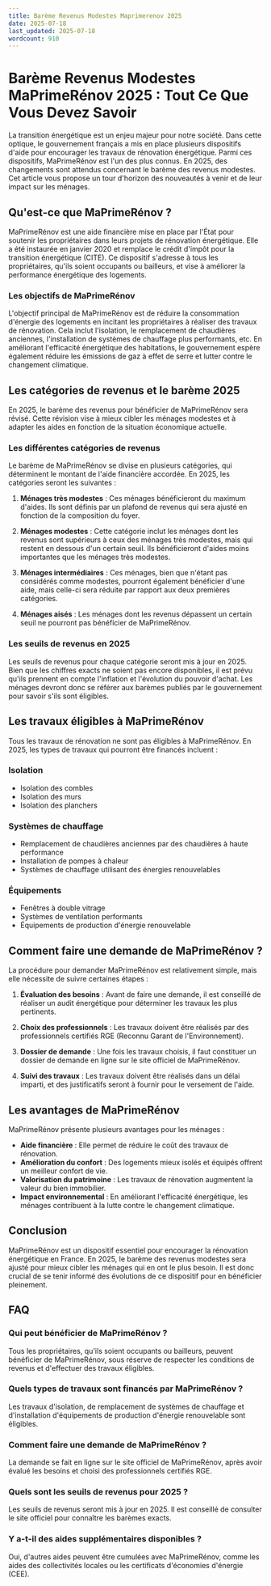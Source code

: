 ```yaml
---
title: Barème Revenus Modestes Maprimerenov 2025
date: 2025-07-18
last_updated: 2025-07-18
wordcount: 910
---
```


# Barème Revenus Modestes MaPrimeRénov 2025 : Tout Ce Que Vous Devez Savoir

La transition énergétique est un enjeu majeur pour notre société. Dans cette optique, le gouvernement français a mis en place plusieurs dispositifs d'aide pour encourager les travaux de rénovation énergétique. Parmi ces dispositifs, MaPrimeRénov est l'un des plus connus. En 2025, des changements sont attendus concernant le barème des revenus modestes. Cet article vous propose un tour d'horizon des nouveautés à venir et de leur impact sur les ménages.

## Qu'est-ce que MaPrimeRénov ?

MaPrimeRénov est une aide financière mise en place par l'État pour soutenir les propriétaires dans leurs projets de rénovation énergétique. Elle a été instaurée en janvier 2020 et remplace le crédit d'impôt pour la transition énergétique (CITE). Ce dispositif s'adresse à tous les propriétaires, qu'ils soient occupants ou bailleurs, et vise à améliorer la performance énergétique des logements.

### Les objectifs de MaPrimeRénov

L'objectif principal de MaPrimeRénov est de réduire la consommation d'énergie des logements en incitant les propriétaires à réaliser des travaux de rénovation. Cela inclut l'isolation, le remplacement de chaudières anciennes, l'installation de systèmes de chauffage plus performants, etc. En améliorant l'efficacité énergétique des habitations, le gouvernement espère également réduire les émissions de gaz à effet de serre et lutter contre le changement climatique.

## Les catégories de revenus et le barème 2025

En 2025, le barème des revenus pour bénéficier de MaPrimeRénov sera révisé. Cette révision vise à mieux cibler les ménages modestes et à adapter les aides en fonction de la situation économique actuelle.

### Les différentes catégories de revenus

Le barème de MaPrimeRénov se divise en plusieurs catégories, qui déterminent le montant de l'aide financière accordée. En 2025, les catégories seront les suivantes :

1. **Ménages très modestes** : Ces ménages bénéficieront du maximum d'aides. Ils sont définis par un plafond de revenus qui sera ajusté en fonction de la composition du foyer.
  
2. **Ménages modestes** : Cette catégorie inclut les ménages dont les revenus sont supérieurs à ceux des ménages très modestes, mais qui restent en dessous d'un certain seuil. Ils bénéficieront d'aides moins importantes que les ménages très modestes.

3. **Ménages intermédiaires** : Ces ménages, bien que n'étant pas considérés comme modestes, pourront également bénéficier d'une aide, mais celle-ci sera réduite par rapport aux deux premières catégories.

4. **Ménages aisés** : Les ménages dont les revenus dépassent un certain seuil ne pourront pas bénéficier de MaPrimeRénov.

### Les seuils de revenus en 2025

Les seuils de revenus pour chaque catégorie seront mis à jour en 2025. Bien que les chiffres exacts ne soient pas encore disponibles, il est prévu qu'ils prennent en compte l'inflation et l'évolution du pouvoir d'achat. Les ménages devront donc se référer aux barèmes publiés par le gouvernement pour savoir s'ils sont éligibles.

## Les travaux éligibles à MaPrimeRénov

Tous les travaux de rénovation ne sont pas éligibles à MaPrimeRénov. En 2025, les types de travaux qui pourront être financés incluent :

### Isolation

- Isolation des combles
- Isolation des murs
- Isolation des planchers

### Systèmes de chauffage

- Remplacement de chaudières anciennes par des chaudières à haute performance
- Installation de pompes à chaleur
- Systèmes de chauffage utilisant des énergies renouvelables

### Équipements

- Fenêtres à double vitrage
- Systèmes de ventilation performants
- Équipements de production d'énergie renouvelable

## Comment faire une demande de MaPrimeRénov ?

La procédure pour demander MaPrimeRénov est relativement simple, mais elle nécessite de suivre certaines étapes :

1. **Évaluation des besoins** : Avant de faire une demande, il est conseillé de réaliser un audit énergétique pour déterminer les travaux les plus pertinents.

2. **Choix des professionnels** : Les travaux doivent être réalisés par des professionnels certifiés RGE (Reconnu Garant de l'Environnement).

3. **Dossier de demande** : Une fois les travaux choisis, il faut constituer un dossier de demande en ligne sur le site officiel de MaPrimeRénov.

4. **Suivi des travaux** : Les travaux doivent être réalisés dans un délai imparti, et des justificatifs seront à fournir pour le versement de l'aide.

## Les avantages de MaPrimeRénov

MaPrimeRénov présente plusieurs avantages pour les ménages :

- **Aide financière** : Elle permet de réduire le coût des travaux de rénovation.
- **Amélioration du confort** : Des logements mieux isolés et équipés offrent un meilleur confort de vie.
- **Valorisation du patrimoine** : Les travaux de rénovation augmentent la valeur du bien immobilier.
- **Impact environnemental** : En améliorant l'efficacité énergétique, les ménages contribuent à la lutte contre le changement climatique.

## Conclusion

MaPrimeRénov est un dispositif essentiel pour encourager la rénovation énergétique en France. En 2025, le barème des revenus modestes sera ajusté pour mieux cibler les ménages qui en ont le plus besoin. Il est donc crucial de se tenir informé des évolutions de ce dispositif pour en bénéficier pleinement.

## FAQ

### Qui peut bénéficier de MaPrimeRénov ?

Tous les propriétaires, qu'ils soient occupants ou bailleurs, peuvent bénéficier de MaPrimeRénov, sous réserve de respecter les conditions de revenus et d'effectuer des travaux éligibles.

### Quels types de travaux sont financés par MaPrimeRénov ?

Les travaux d'isolation, de remplacement de systèmes de chauffage et d'installation d'équipements de production d'énergie renouvelable sont éligibles.

### Comment faire une demande de MaPrimeRénov ?

La demande se fait en ligne sur le site officiel de MaPrimeRénov, après avoir évalué les besoins et choisi des professionnels certifiés RGE.

### Quels sont les seuils de revenus pour 2025 ?

Les seuils de revenus seront mis à jour en 2025. Il est conseillé de consulter le site officiel pour connaître les barèmes exacts.

### Y a-t-il des aides supplémentaires disponibles ?

Oui, d'autres aides peuvent être cumulées avec MaPrimeRénov, comme les aides des collectivités locales ou les certificats d'économies d'énergie (CEE).